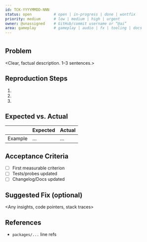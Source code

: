 ```yaml
---
id: TCK-YYYYMMDD-NNN
status: open          # open | in-progress | done | wontfix
priority: medium      # low | medium | high | urgent
owner: @unassigned    # GitHub/commit username or “@ai”
area: gameplay        # gameplay | audio | fx | tooling | docs
---
```

# <Short imperative title>

## Problem
<Clear, factual description. 1–3 sentences.>

## Reproduction Steps
1. <step one>
2. <step two>
3. <etc>

## Expected vs. Actual
|          | Expected | Actual |
|----------|----------|--------|
| Example  | …        | …      |

## Acceptance Criteria
- [ ] First measurable criterion
- [ ] Tests/probes updated
- [ ] Changelog/Docs updated

## Suggested Fix (optional)
<Any insights, code pointers, stack traces>

## References
- `packages/...` line refs
